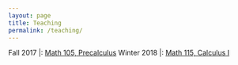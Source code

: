 ```yaml
---
layout: page
title: Teaching
permalink: /teaching/
---
```



Fall 2017 |: [Math 105, Precalculus](http://www.math.lsa.umich.edu/courses/105/)
Winter 2018 |: [Math 115, Calculus I](Win18Math115/)
